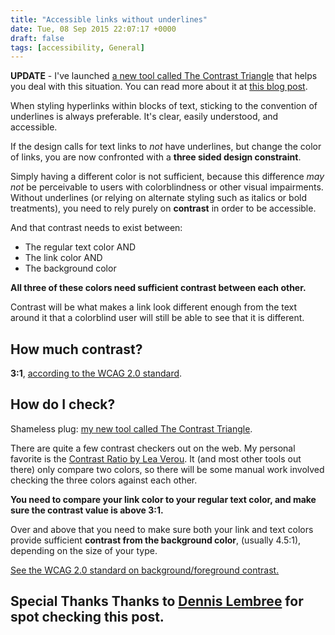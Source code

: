 ```yaml
---
title: "Accessible links without underlines"
date: Tue, 08 Sep 2015 22:07:17 +0000
draft: false
tags: [accessibility, General]
---
```


**UPDATE** - I've launched [a new tool called The Contrast Triangle](https://contrast-triangle.com) that helps you deal with this situation. You can read more about it at [this blog post](/the-contrast-triangle/).

When styling hyperlinks within blocks of text, sticking to the convention of underlines is always preferable. It's clear, easily understood, and accessible.

If the design calls for text links to _not_ have underlines, but change the color of links, you are now confronted with a **three sided design constraint**.

Simply having a different color is not sufficient, because this difference _may not_ be perceivable to users with colorblindness or other visual impairments. Without underlines (or relying on alternate styling such as italics or bold treatments), you need to rely purely on **contrast** in order to be accessible.

And that contrast needs to exist between:

- The regular text color AND
- The link color AND
- The background color

**All three of these colors need sufficient contrast between each other.**

Contrast will be what makes a link look different enough from the text around it that a colorblind user will still be able to see that it is different.

## How much contrast?

**3:1**, [according to the WCAG 2.0 standard](https://www.w3.org/TR/2008/NOTE-WCAG20-TECHS-20081211/G183).

## How do I check?

Shameless plug: [my new tool called The Contrast Triangle](https://contrast-triangle.com).

There are quite a few contrast checkers out on the web. My personal favorite is the [Contrast Ratio by Lea Verou](https://leaverou.github.io/contrast-ratio/). It (and most other tools out there) only compare two colors, so there will be some manual work involved checking the three colors against each other.

**You need to compare your link color to your regular text color, and make sure the contrast value is above 3:1.**

Over and above that you need to make sure both your link and text colors provide sufficient **contrast from the background color**, (usually 4.5:1), depending on the size of your type.

[See the WCAG 2.0 standard on background/foreground contrast.](https://www.w3.org/TR/WCAG20/#visual-audio-contrast-contrast)

## Special Thanks Thanks to [Dennis Lembree](https://www.dennislembree.com/) for spot checking this post.
